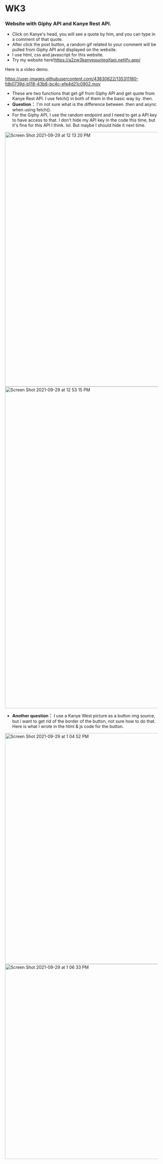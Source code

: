 # WK3

### Website with Giphy API and Kanye Rest API. 
* Click on Kanye's head, you will see a quote by him, and you can type in a comment of that quote. 
* After click the post button, a random gif related to your comment will be pulled from Giphy API and displayed on the website. 
* I use html, css and javascript for this website. 
* Try my website here!https://a2zw3kanyequotegifapi.netlify.app/

Here is a video demo.

https://user-images.githubusercontent.com/43830622/135311180-fdb0739d-b118-43b8-bc4c-efe4d21c0902.mov


* These are two functions that get gif from Giphy API and get quote from Kanye Rest API. I use fetch() in both of them in the basic way by .then. 
* **Question：** I'm not sure what is the difference between .then and async when using fetch(). 
* For the Giphy API, I use the random endpoint and I need to get a API key to have access to that. I don't hide my API key in the code this time, but it's fine for this API I think. lol. But maybe I should hide it next time.

<img width="838" alt="Screen Shot 2021-09-29 at 12 13 20 PM" src="https://user-images.githubusercontent.com/43830622/135309895-de536fd6-1f54-40de-800d-cb1e6b6e978f.png">

<img width="1059" alt="Screen Shot 2021-09-29 at 12 53 15 PM" src="https://user-images.githubusercontent.com/43830622/135314212-2dd1ea6f-78f4-4cbc-944c-08c24b689b19.png">

* **Another question：** I use a Kanye West picture as a button img source, but i want to get rid of the border of the button, not sure how to do that. Here is what I wrote in the html & js code for the button.
<img width="760" alt="Screen Shot 2021-09-29 at 1 04 52 PM" src="https://user-images.githubusercontent.com/43830622/135315915-038b4259-08da-4346-a51c-90ae6fb5c1a8.png">
<img width="642" alt="Screen Shot 2021-09-29 at 1 06 33 PM" src="https://user-images.githubusercontent.com/43830622/135316084-0f26eeb8-8d91-4ef8-b5da-f8d12f6adace.png">
